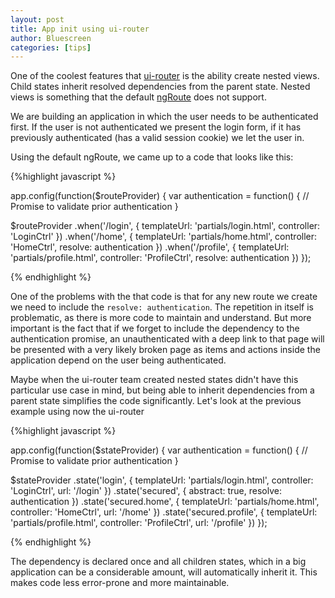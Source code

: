 ```yaml
---
layout: post
title: App init using ui-router
author: Bluescreen
categories: [tips]
---
```


One of the coolest features that [ui-router][1] is the ability create nested views. Child states inherit resolved dependencies from the parent state. Nested views is something that the default [ngRoute][2] does not support.

We are building an application in which the user needs to be authenticated first. If the user is not authenticated we present the login form, if it has previously authenticated (has a valid session cookie) we let the user in.

Using the default ngRoute, we came up to a code that looks like this:

{%highlight javascript %}

app.config(function($routeProvider) {
  var authentication = function() {
    // Promise to validate prior authentication
  }

  $routeProvider
    .when('/login', {
      templateUrl: 'partials/login.html',
      controller: 'LoginCtrl'
    })
    .when('/home', {
      templateUrl: 'partials/home.html',
      controller: 'HomeCtrl',
      resolve: authentication
    })
    .when('/profile', {
      templateUrl: 'partials/profile.html',
      controller: 'ProfileCtrl',
      resolve: authentication
    })
});

{% endhighlight %}

One of the problems with the that code is that for any new route we create we need to include the ``resolve: authentication``. The repetition in itself is problematic, as there is more code to maintain and understand. But more important is the fact that if we forget to include the dependency to the authentication promise, an unauthenticated with a deep link to that page will be presented with a very likely broken page as items and actions inside the application depend on the user being authenticated.

Maybe when the ui-router team created nested states didn't have this particular use case in mind, but being able to inherit dependencies from a parent state simplifies the code significantly. Let's look at the previous example using now the ui-router

{%highlight javascript %}

app.config(function($stateProvider) {
  var authentication = function() {
    // Promise to validate prior authentication
  }

  $stateProvider
    .state('login', {
      templateUrl: 'partials/login.html',
      controller: 'LoginCtrl',
      url: '/login'
    })
    .state('secured', {
      abstract: true,
      resolve: authentication
    })
    .state('secured.home', {
      templateUrl: 'partials/home.html',
      controller: 'HomeCtrl',
      url: '/home'
    })
    .state('secured.profile', {
      templateUrl: 'partials/profile.html',
      controller: 'ProfileCtrl',
      url: '/profile'
    })
});

{% endhighlight %}

The dependency is declared once and all children states, which in a big application can be a considerable amount, will automatically inherit it. This makes code less error-prone and more maintainable.

[1]: https://github.com/angular-ui/ui-router
[2]: https://github.com/angular/angular.js/tree/master/src/ngRoute
